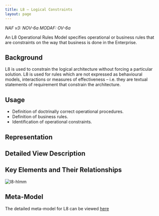 ```yaml
---
title: L8 – Logical Constraints
layout: page
---
```


*NAF v3: NOV-6a MODAF: OV-6a*

An L8 Operational Rules Model specifies operational or business rules
that are constraints on the way that business is done in the Enterprise.

## Background

L8 is used to constrain the logical architecture without forcing a
particular solution. L8 is used for rules which are not expressed as
behavioural models, interactions or measures of effectiveness – i.e.
they are textual statements of requirement that constrain the
architecture.

## Usage

* Definition of doctrinally correct operational procedures.
* Definition of business rules.
* Identification of operational constraints.

## Representation

## Detailed View Description

## Key Elements and Their Relationships

![l8-hlmm](http://nafdocs.org/wp-content/uploads/2013/06/l8-hlmm.png)

## Meta-Model

The detailed meta-model for L8 can be viewed
[here](/modem/index.htm?goto=1:155)


